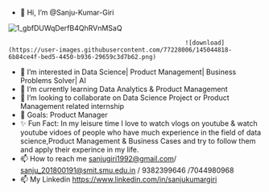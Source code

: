 - 👋 Hi, I’m @Sanju-Kumar-Giri

![1_gbfDUWqDerfB4QhRVnMSaQ](https://user-images.githubusercontent.com/77228006/145044449-88598a84-00d9-4acf-a771-7589ab06371e.png)

                                                     ![download](https://user-images.githubusercontent.com/77228006/145044818-6b84ce4f-bed5-4450-b936-29659c3d7b62.png)




- 👀 I’m interested in Data Science| Product Management| Business Problems Solver| AI
- 🌱 I’m currently learning Data Analytics & Product Management 
- 💞️ I’m looking to collaborate on Data Science Project or Product Management related internship
- 🥅 Goals: Product Manager 
- ✨ Fun Fact: In my leisure time I love to watch vlogs on youtube & watch youtube vidoes of people who have much experience in the field                                           of data science,Product Management & Business Cases and try to follow them and apply their experince in my life. 
- 📫 How to reach me sanjugiri1992@gmail.com/ sanju_201800191@smit.smu.edu.in / 9382399646 /7044980968
- 📫 My Linkedin https://www.linkedin.com/in/sanjukumargiri 

<!---
Sanju-Kumar-Giri/Sanju-Kumar-Giri is a ✨ special ✨ repository because its `README.md` (this file) appears on your GitHub profile.
You can click the Preview link to take a look at your changes.
--->
